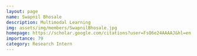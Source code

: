 ```yaml
---
layout: page
name: Swapnil Bhosale
description: Multimodal Learning
img: assets/img/members/SwapnilBhosale.jpg
homepage: https://scholar.google.com/citations?user=FsO6e24AAAAJ&hl=en
importance: 79
category: Research Intern
---
```

